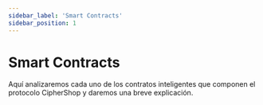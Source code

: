 ```yaml
---
sidebar_label: 'Smart Contracts'
sidebar_position: 1
---
```


# Smart Contracts

Aquí analizaremos cada uno de los contratos inteligentes que componen el protocolo CipherShop y daremos una breve explicación.